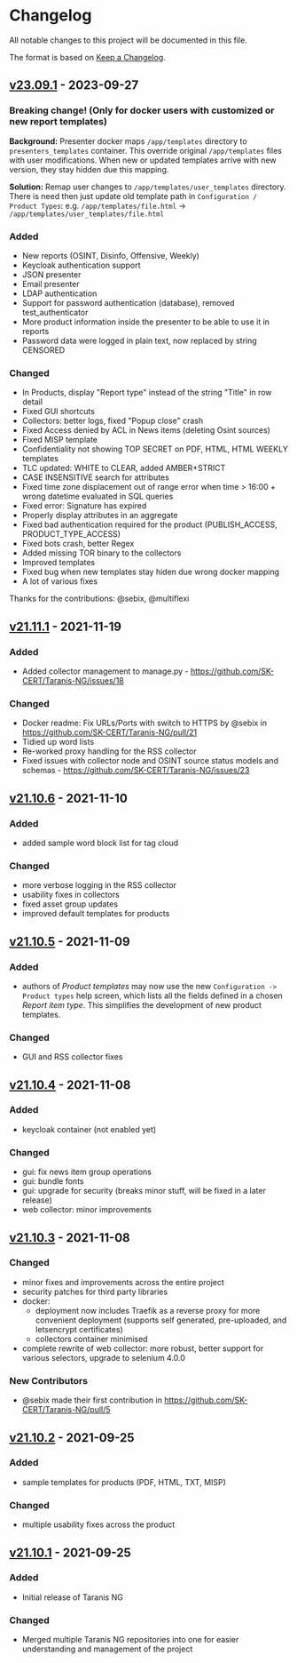 # Changelog

All notable changes to this project will be documented in this file.

The format is based on [Keep a Changelog](https://keepachangelog.com/en/1.0.0/).

## [v23.09.1] - 2023-09-27
### Breaking change! (Only for docker users with customized or new report templates)

**Background:**
Presenter docker maps `/app/templates` directory to `presenters_templates` container.
This override original `/app/templates` files with user modifications.
When new or updated templates arrive with new version, they stay hidden due this mapping.

**Solution:**
Remap user changes to `/app/templates/user_templates` directory.
There is need then just update old template path in `Configuration / Product Types`:
e.g.  `/app/templates/file.html` -> `/app/templates/user_templates/file.html`

### Added
* New reports (OSINT, Disinfo, Offensive, Weekly)
* Keycloak authentication support
* JSON presenter
* Email presenter
* LDAP authentication
* Support for password authentication (database), removed test_authenticator
* More product information inside the presenter to be able to use it in reports
* Password data were logged in plain text, now replaced by string CENSORED

### Changed
* In Products, display "Report type" instead of the string "Title" in row detail
* Fixed GUI shortcuts
* Collectors: better logs, fixed "Popup close" crash
* Fixed Access denied by ACL in News items (deleting Osint sources)
* Fixed MISP template
* Confidentiality not showing TOP SECRET on PDF, HTML, HTML WEEKLY templates
* TLC updated: WHITE to CLEAR, added AMBER+STRICT
* CASE INSENSITIVE search for attributes
* Fixed time zone displacement out of range error when time > 16:00 + wrong datetime evaluated in SQL queries
* Fixed error: Signature has expired
* Properly display attributes in an aggregate
* Fixed bad authentication required for the product (PUBLISH_ACCESS, PRODUCT_TYPE_ACCESS)
* Fixed bots crash, better Regex
* Added missing TOR binary to the collectors
* Improved templates
* Fixed bug when new templates stay hiden due wrong docker mapping
* A lot of various fixes

Thanks for the contributions: @sebix, @multiflexi

## [v21.11.1] - 2021-11-19
### Added
* Added collector management to manage.py - https://github.com/SK-CERT/Taranis-NG/issues/18

### Changed
* Docker readme: Fix URLs/Ports with switch to HTTPS by @sebix in https://github.com/SK-CERT/Taranis-NG/pull/21
* Tidied up word lists
* Re-worked proxy handling for the RSS collector
* Fixed issues with collector node and OSINT source status models and schemas - https://github.com/SK-CERT/Taranis-NG/issues/23

## [v21.10.6] - 2021-11-10
### Added
- added sample word block list for tag cloud

### Changed
- more verbose logging in the RSS collector
- usability fixes in collectors
- fixed asset group updates
- improved default templates for products

## [v21.10.5] - 2021-11-09
### Added
- authors of _Product templates_ may now use the new `Configuration -> Product types` help screen, which lists all the fields defined in a chosen _Report item type_. This simplifies the development of new product templates.

### Changed
- GUI and RSS collector fixes

## [v21.10.4] - 2021-11-08
### Added
- keycloak container (not enabled yet)

### Changed
- gui: fix news item group operations
- gui: bundle fonts
- gui: upgrade for security (breaks minor stuff, will be fixed in a later release)
- web collector: minor improvements

## [v21.10.3] - 2021-11-08
### Changed
- minor fixes and improvements across the entire project
- security patches for third party libraries
- docker:
   - deployment now includes Traefik as a reverse proxy for more convenient deployment (supports self generated, pre-uploaded, and letsencrypt certificates)
   - collectors container minimised
- complete rewrite of web collector: more robust, better support for various selectors, upgrade to selenium 4.0.0

### New Contributors
- @sebix made their first contribution in https://github.com/SK-CERT/Taranis-NG/pull/5

## [v21.10.2] - 2021-09-25
### Added
- sample templates for products (PDF, HTML, TXT, MISP)

### Changed
- multiple usability fixes across the product

## [v21.10.1] - 2021-09-25
### Added
- Initial release of Taranis NG

### Changed
- Merged multiple Taranis NG repositories into one for easier understanding and management of the project


[v23.09.1]: https://github.com/SK-CERT/Taranis-NG/releases/tag/v23.09.1
[v21.11.1]: https://github.com/SK-CERT/Taranis-NG/releases/tag/v21.11.1
[v21.10.6]: https://github.com/SK-CERT/Taranis-NG/releases/tag/v21.10.6
[v21.10.5]: https://github.com/SK-CERT/Taranis-NG/releases/tag/v21.10.5
[v21.10.4]: https://github.com/SK-CERT/Taranis-NG/releases/tag/v21.10.4
[v21.10.3]: https://github.com/SK-CERT/Taranis-NG/releases/tag/v21.10.3
[v21.10.2]: https://github.com/SK-CERT/Taranis-NG/releases/tag/v21.10.2
[v21.10.1]: https://github.com/SK-CERT/Taranis-NG/releases/tag/v21.10.1
